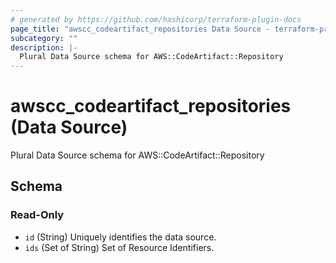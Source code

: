 ```yaml
---
# generated by https://github.com/hashicorp/terraform-plugin-docs
page_title: "awscc_codeartifact_repositories Data Source - terraform-provider-awscc"
subcategory: ""
description: |-
  Plural Data Source schema for AWS::CodeArtifact::Repository
---
```


# awscc_codeartifact_repositories (Data Source)

Plural Data Source schema for AWS::CodeArtifact::Repository



<!-- schema generated by tfplugindocs -->
## Schema

### Read-Only

- `id` (String) Uniquely identifies the data source.
- `ids` (Set of String) Set of Resource Identifiers.
